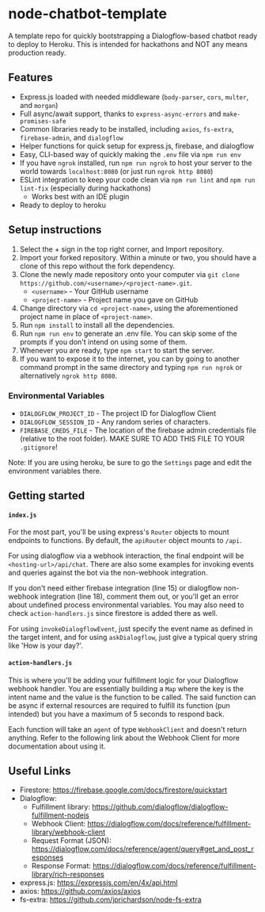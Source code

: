 # node-chatbot-template
A template repo for quickly bootstrapping a Dialogflow-based chatbot ready to deploy to Heroku. This is intended for hackathons and NOT any means production ready.

## Features
* Express.js loaded with needed middleware (`body-parser`, `cors`, `multer`, and `morgan`)
* Full async/await support, thanks to `express-async-errors` and `make-promises-safe`
* Common libraries ready to be installed, including `axios`, `fs-extra`, `firebase-admin`, and `dialogflow`
* Helper functions for quick setup for express.js, firebase, and dialogflow
* Easy, CLI-based way of quickly making the `.env` file via `npm run env`
* If you have `ngrok` installed, run `npm run ngrok` to host your server to the world towards `localhost:8080` (or just run `ngrok http 8080`)
* ESLint integration to keep your code clean via `npm run lint` and `npm run lint-fix` (especially during hackathons)
  * Works best with an IDE plugin
* Ready to deploy to heroku

## Setup instructions
1. Select the + sign in the top right corner, and Import repository.
2. Import your forked repository. Within a minute or two, you should have a clone of this repo without the fork dependency.
3. Clone the newly made repository onto your computer via `git clone https://github.com/<username>/<project-name>.git`.
    * `<username>` - Your GitHub username
    * `<project-name>` - Project name you gave on GitHub
4. Change directory via `cd <project-name>`, using the aforementioned project name in place of `<project-name>`.
5. Run `npm install` to install all the dependencies.
6. Run `npm run env` to generate an .env file. You can skip some of the prompts if you don't intend on using some of them.
7. Whenever you are ready, type `npm start` to start the server.
8. If you want to expose it to the internet, you can by going to another command prompt in the same directory and typing `npm run ngrok` or alternatively `ngrok http 8080`.

### Environmental Variables
* `DIALOGFLOW_PROJECT_ID` - The project ID for Dialogflow Client
* `DIALOGFLOW_SESSION_ID` - Any random series of characters.
* `FIREBASE_CREDS_FILE` - The location of the firebase admin credentials file (relative to the root folder). MAKE SURE TO ADD THIS FILE TO YOUR `.gitignore`!

Note: If you are using heroku, be sure to go the `Settings` page and edit the environment variables there.

## Getting started
#### `index.js`
For the most part, you'll be using express's `Router` objects to mount endpoints to functions. By default, the `apiRouter` object mounts to `/api`.

For using dialogflow via a webhook interaction, the final endpoint will be `<hosting-url>/api/chat`. There are also some examples for invoking events and queries against the bot via the non-webhook integration.

If you don't need either firebase integration (line 15) or dialogflow non-webhook integration (line 18), comment them out, or you'll get an error about undefined process environmental variables. You may also need to check `action-handlers.js` since firestore is added there as well.

For using `invokeDialogflowEvent`, just specify the event name as defined in the target intent, and for using `askDialogflow`, just give a typical query string like 'How is your day?'.

#### `action-handlers.js`
This is where you'll be adding your fulfillment logic for your Dialogflow webhook handler. You are essentially building a `Map` where the key is the intent name and the value is the function to be called. The said function can be async if external resources are required to fulfill its function (pun intended) but you have a maximum of 5 seconds to respond back.

Each function will take an `agent` of type `WebhookClient` and doesn't return anything. Refer to the following link about the Webhook Client for more documentation about using it.

## Useful Links
* Firestore: https://firebase.google.com/docs/firestore/quickstart
* Dialogflow:
  * Fulfillment library: https://github.com/dialogflow/dialogflow-fulfillment-nodejs
  * Webhook Client: https://dialogflow.com/docs/reference/fulfillment-library/webhook-client
  * Request Format (JSON): https://dialogflow.com/docs/reference/agent/query#get_and_post_responses
  * Response Format: https://dialogflow.com/docs/reference/fulfillment-library/rich-responses
* express.js: https://expressjs.com/en/4x/api.html
* axios: https://github.com/axios/axios
* fs-extra: https://github.com/jprichardson/node-fs-extra